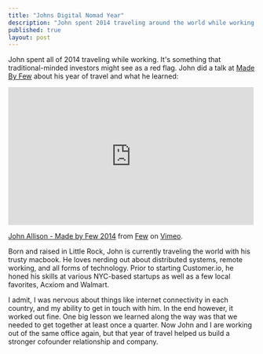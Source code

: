 ```yaml
---
title: "Johns Digital Nomad Year"
description: "John spent 2014 traveling around the world while working full time for Customer.io"
published: true
layout: post
---
```

John spent all of 2014 traveling while working. It's something that traditional-minded investors might see as a red flag. John did a talk at [Made By Few](http://madebyfew.com/) about his year of travel and what he learned:

<iframe src="https://player.vimeo.com/video/106441889" width="500" height="281" frameborder="0" webkitallowfullscreen mozallowfullscreen allowfullscreen></iframe> <p><a href="https://vimeo.com/106441889">John Allison - Made by Few 2014</a> from <a href="https://vimeo.com/workwithfew">Few</a> on <a href="https://vimeo.com">Vimeo</a>.</p> <p>Born and raised in Little Rock, John is currently traveling the world with his trusty macbook. He loves nerding out about distributed systems, remote working, and all forms of technology. Prior to starting Customer.io, he honed his skills at various NYC-based startups as well as a few local favorites, Acxiom and Walmart.</p>

I admit, I was nervous about things like internet connectivity in each country, and my ability to get in touch with him. In the end however, it worked out fine. One big lesson we learned along the way was that we needed to get together at least once a quarter. Now John and I are working out of the same office again, but that year of travel helped us build a stronger cofounder relationship and company. 
